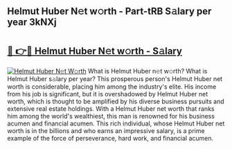 ## Helmut Huber N𝚎t w𝚘rth - Part-tRB S𝚊lary per year 3kNXj

# <h2><a href="http://gc20fo.nevu.top/?p=Helmut+Huber">🔗 👉🔴 Helmut Huber N𝚎t w𝚘rth - S𝚊lary</a></h2>

[![Helmut Huber N𝚎t W𝚘rth](https://i.imgur.com/Oavwk0R.jpeg)](http://gc20fo.nevu.top/?p=Helmut+Huber)
What is Helmut Huber n𝚎t w𝚘rth? What is Helmut Huber s𝚊lary per year?
This prosperous person's Helmut Huber net worth is considerable, placing him among the industry's elite. His income from his job is significant, but it is overshadowed by Helmut Huber net worth, which is thought to be amplified by his diverse business pursuits and extensive real estate holdings. With a Helmut Huber net worth that ranks him among the world's wealthiest, this man is renowned for his business acumen and financial acumen. This rich individual, whose Helmut Huber net worth is in the billions and who earns an impressive salary, is a prime example of the force of perseverance, hard work, and financial acumen.
